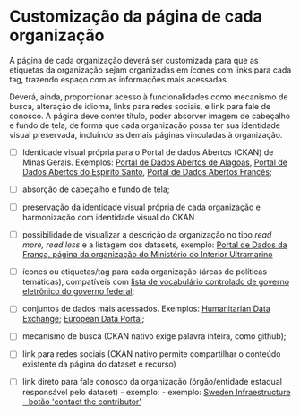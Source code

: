 # Customização da página de cada organização

A página de cada organização deverá ser customizada para que as etiquetas da organização sejam organizadas em ícones com links para cada tag, trazendo espaço com as informações mais acessadas. 

Deverá, ainda, proporcionar acesso à funcionalidades como mecanismo de busca, alteração de idioma, links para redes sociais, e link para fale de conosco. A página deve conter título, poder absorver imagem de cabeçalho e fundo de tela, de forma que cada organização possa ter sua identidade visual preservada, incluindo as demais páginas vinculadas à organização.

- [ ] Identidade visual própria para o Portal de dados Abertos (CKAN) de Minas Gerais. Exemplos: [Portal de Dados Abertos de Alagoas](https://dados.al.gov.br/), [Portal de Dados Abertos do Espírito Santo](https://dados.es.gov.br/), [Portal de Dados Abertos Francês](https://www.data.gouv.fr/fr/);

- [ ] absorção de cabeçalho e fundo de tela;

- [ ] preservação da identidade visual própria de cada organização e harmonização com identidade visual do CKAN

- [ ] possibilidade de visualizar a descrição da organização no tipo _read more, read less_ e a listagem dos datasets, exemplo: [Portal de Dados da França, página da organização do Ministério do Interior Ultramarino](https://www.data.gouv.fr/fr/organizations/ministere-de-linterieur-et-des-outre-mer/)

- [ ] ícones ou etiquetas/tag para cada organização (áreas de políticas temáticas), compatíveis com [lista de vocabulário controlado de governo eletrônico do governo federal](https://www.gov.br/governodigital/pt-br/governanca-de-dados/VCGE_2_1_0.pdf);

- [ ] conjuntos de dados mais acessados. Exemplos: [Humanitarian Data Exchange](https://data.humdata.org/dataset); [European Data Portal](https://data.gov.ie/dataset);

- [ ] mecanismo de busca (CKAN nativo exige palavra inteira, como github);

- [ ] link para redes sociais (CKAN nativo permite compartilhar o conteúdo existente da página do dataset e recurso)

- [ ] link direto para fale conosco da organização (órgão/entidade estadual responsável pelo dataset) - exemplo: - exemplo: [Sweden Infraestructure - botão 'contact the contributor'](https://data.humdata.org/dataset/world-bank-infrastructure-indicators-for-sweden)
